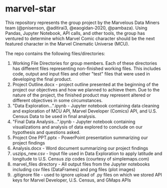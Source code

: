 # marvel-star

This repository represents the group project by the Marvelous Data Miners team (@pnisenson, @aditirai3, @eaogidan-2020, @pambaza). Using Pandas, Jupyter Notebook, API calls, and other tools, the group has ventured to determine which Marvel Comic character should be the next featured character in the Marvel Cinematic Universe (MCU). 

The repo contains the following files/directories:
1.  Working File Directories for group members. Each of these directories has different files representing non-finished working files. This includes code, output and input files and other "test" files that were used in developing the final product.
2. Project Outline.docx - project outline presented at the beginning of the project our objectives and how we planned to achieve them. Due to the nature of the project, the finished product may represent altered or different objectives in some circumstances.
3. "Data Exploration...".ipynb - Jupyter notebook containing data cleaning and exploration of MCU API, Marvel Developer (Comics) API, and U.S. Census Data to be used in final analysis.
4. "Final Data Analysis...".ipynb - Jupyter notebook containing visualizations and analysis of data explored to conclude on our hypothesis and questions asked.
5. Project One PPT.pptx - PowerPoint presentation summarizing our project findings
6. Analysis.docx - Word document summarizing our project findings
7. uszips_new.csv - Input file used in Data Exploration to apply latitude and longitude to U.S. Census zip codes (courtesy of simplemaps.com)
8. marvel_files directory - All output files from the Jupyter notebooks including csv files (DataFrames) and png files (plot images)
9. .gitignore file - used to ignore upload of .py files on which we stored API keys for Marvel Developer, U.S. Census, and GMaps APIs
